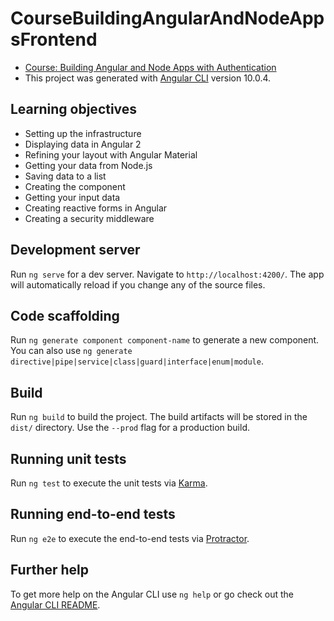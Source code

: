 # CourseBuildingAngularAndNodeAppsFrontend

- [Course: Building Angular and Node Apps with Authentication](https://www.linkedin.com/learning/building-angular-and-node-apps-with-authentication/)
- This project was generated with [Angular CLI](https://github.com/angular/angular-cli) version 10.0.4.

## Learning objectives
- Setting up the infrastructure
- Displaying data in Angular 2
- Refining your layout with Angular Material
- Getting your data from Node.js
- Saving data to a list
- Creating the component
- Getting your input data
- Creating reactive forms in Angular
- Creating a security middleware


## Development server

Run `ng serve` for a dev server. Navigate to `http://localhost:4200/`. The app will automatically reload if you change any of the source files.

## Code scaffolding

Run `ng generate component component-name` to generate a new component. You can also use `ng generate directive|pipe|service|class|guard|interface|enum|module`.

## Build

Run `ng build` to build the project. The build artifacts will be stored in the `dist/` directory. Use the `--prod` flag for a production build.

## Running unit tests

Run `ng test` to execute the unit tests via [Karma](https://karma-runner.github.io).

## Running end-to-end tests

Run `ng e2e` to execute the end-to-end tests via [Protractor](http://www.protractortest.org/).

## Further help

To get more help on the Angular CLI use `ng help` or go check out the [Angular CLI README](https://github.com/angular/angular-cli/blob/master/README.md).
